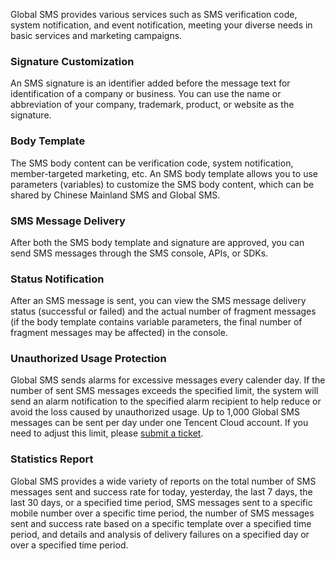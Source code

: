 Global SMS provides various services such as SMS verification code, system notification, and event notification, meeting your diverse needs in basic services and marketing campaigns.

### Signature Customization
An SMS signature is an identifier added before the message text for identification of a company or business. You can use the name or abbreviation of your company, trademark, product, or website as the signature.

### Body Template
The SMS body content can be verification code, system notification, member-targeted marketing, etc. An SMS body template allows you to use parameters (variables) to customize the SMS body content, which can be shared by Chinese Mainland SMS and Global SMS.

### SMS Message Delivery
After both the SMS body template and signature are approved, you can send SMS messages through the SMS console, APIs, or SDKs.

### Status Notification
After an SMS message is sent, you can view the SMS message delivery status (successful or failed) and the actual number of fragment messages (if the body template contains variable parameters, the final number of fragment messages may be affected) in the console.

### Unauthorized Usage Protection
Global SMS sends alarms for excessive messages every calender day. If the number of sent SMS messages exceeds the specified limit, the system will send an alarm notification to the specified alarm recipient to help reduce or avoid the loss caused by unauthorized usage.
Up to 1,000 Global SMS messages can be sent per day under one Tencent Cloud account. If you need to adjust this limit, please [submit a ticket](https://console.cloud.tencent.com/workorder/category).

### Statistics Report
Global SMS provides a wide variety of reports on the total number of SMS messages sent and success rate for today, yesterday, the last 7 days, the last 30 days, or a specified time period, SMS messages sent to a specific mobile number over a specific time period, the number of SMS messages sent and success rate based on a specific template over a specified time period, and details and analysis of delivery failures on a specified day or over a specified time period.


